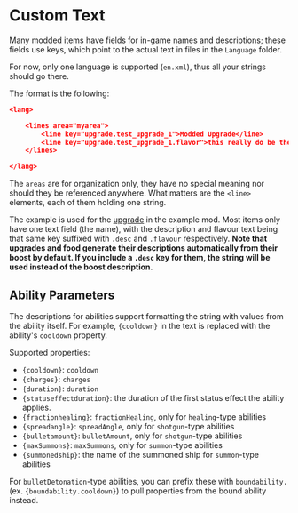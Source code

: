 # Custom Text
Many modded items have fields for in-game names and descriptions; these fields use keys, which point to the actual text in files in the `Language` folder.

For now, only one language is supported (`en.xml`), thus all your strings should go there.

The format is the following:

```json
<lang>

	<lines area="myarea">
		<line key="upgrade.test_upgrade_1">Modded Upgrade</line>
        <line key="upgrade.test_upgrade_1.flavor">this really do be the customized lifestyle</line>
	</lines>

</lang>
```

The `areas` are for organization only, they have no special meaning nor should they be referenced anywhere. What matters are the `<line>` elements, each of them holding one string.

The example is used for the [upgrade](upgrades.md) in the example mod. Most items only have one text field (the name), with the description and flavour text being that same key suffixed with `.desc` and `.flavour` respectively. **Note that upgrades and food generate their descriptions automatically from their boost by default. If you include a `.desc` key for them, the string will be used instead of the boost description.**

## Ability Parameters
The descriptions for abilities support formatting the string with values from the ability itself. For example, `{cooldown}` in the text is replaced with the ability's `cooldown` property.

Supported properties:

- `{cooldown}`: `cooldown`
- `{charges}`: `charges`
- `{duration}`: `duration`
- `{statuseffectduration}`: the duration of the first status effect the ability applies.
- `{fractionhealing}`: `fractionHealing`, only for `healing`-type abilities
- `{spreadangle}`: `spreadAngle`, only for `shotgun`-type abilities
- `{bulletamount}`: `bulletAmount`, only for `shotgun`-type abilities
- `{maxSummons}`: `maxSummons`, only for `summon`-type abilities
- `{summonedship}`: the name of the summoned ship for `summon`-type abilities

For `bulletDetonation`-type abilities, you can prefix these with `boundability.` (ex. `{boundability.cooldown}`) to pull properties from the bound ability instead.